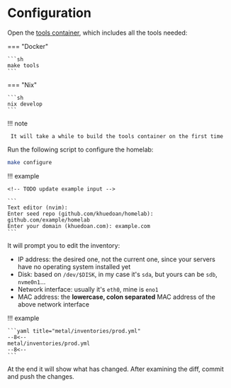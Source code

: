 # Configuration

Open the [tools container](../../concepts/tools-container.md), which includes all the tools needed:

=== "Docker"

    ```sh
    make tools
    ```

=== "Nix"

    ```sh
    nix develop
    ```

!!! note

     It will take a while to build the tools container on the first time

Run the following script to configure the homelab:

```sh
make configure
```

!!! example

    <!-- TODO update example input -->

    ```
    Text editor (nvim):
    Enter seed repo (github.com/khuedoan/homelab): github.com/example/homelab
    Enter your domain (khuedoan.com): example.com
    ```

It will prompt you to edit the inventory:

- IP address: the desired one, not the current one, since your servers have no operating system installed yet
- Disk: based on `/dev/$DISK`, in my case it's `sda`, but yours can be `sdb`, `nvme0n1`...
- Network interface: usually it's `eth0`, mine is `eno1`
- MAC address: the **lowercase, colon separated** MAC address of the above network interface

!!! example

    ```yaml title="metal/inventories/prod.yml"
    --8<--
    metal/inventories/prod.yml
    --8<--
    ```

At the end it will show what has changed. After examining the diff, commit and push the changes.
